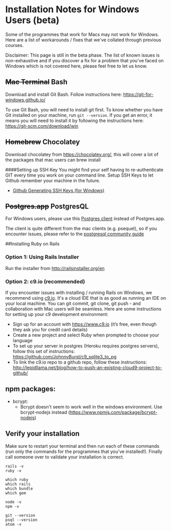 # Installation Notes for Windows Users (beta)

Some of the programmes that work for Macs may not work for Windows. Here are a list of workarounds / fixes that we've collated through previous courses.

Disclaimer: This page is still in the beta phase. The list of known issues is non-exhaustive and if you discover a fix for a problem that you've faced on Windows which is not covered here, please feel free to let us know.

## ~~Mac Terminal~~ Bash
Download and install Git Bash. Follow instructions here: https://git-for-windows.github.io/

To use Git Bash, you will need to install git first. To know whether you have Git installed on your machine, run ```git --version```. If you get an error, it means you will need to install it by following the instructions here: https://git-scm.com/download/win

## ~~Homebrew~~ Chocolatey

Download chocolatey from https://chocolatey.org/, this will cover a lot of the packages that mac users can brew install

####Setting up SSH Key
You might find your self having to re-authenticate GIT every time you work on your command line. Setup SSH Keys to let Github remember your machine in the future.

* [Github Generating SSH Keys (for Windows)](https://help.github.com/articles/generating-an-ssh-key/#platform-windows)

## ~~Postgres.app~~ PostgresQL

For Windows users, please use this [Postgres client](https://www.postgresql.org/download/windows/) instead of Postgres.app.

The client is quite different from the mac clients (e.g. psequel), so if you encounter issues, please refer to the [postgresql community guide](https://wiki.postgresql.org/wiki/Community_Guide_to_PostgreSQL_GUI_Tools)

##Installing Ruby on Rails

### Option 1: Using Rails Installer

Run the installer from http://railsinstaller.org/en

### Option 2: c9.io (recommended)
If you encounter issues with installing / running Rails on Windows, we recommend using [c9.io](https://www.c9.io). It's a cloud IDE that is as good as running an IDE on your local machine. You can git commit, git clone, git push - and collaboration with Mac users will be seamless. Here are some instructions for setting up your c9 development environment:

* Sign up for an account with https://www.c9.io (it’s free, even though they ask you for credit card details)
* Create a new project and select Ruby when prompted to choose your language
* To set up your server in postgres (Heroku requires postgres servers), follow this set of instructions: https://github.com/JohnnyBurst/c9_sqlite3_to_pg
* To link the c9.io repo to a github repo, follow these instructions: http://lepidllama.net/blog/how-to-push-an-existing-cloud9-project-to-github/

## npm packages:

* bcrypt:
  * Bcrypt doesn't seem to work well in the windows environment. Use bcrypt-nodejs instead (https://www.npmjs.com/package/bcrypt-nodejs)


## Verify your installation

Make sure to restart your terminal and then run each of these commands (run only the commands for the programmes that you've installed!). Finally call someone over to validate your installation is correct.

```
rails -v
ruby -v

which ruby
which rails
which bundle
which gem

node -v
npm -v

git --version
psql --version
atom -v

```
